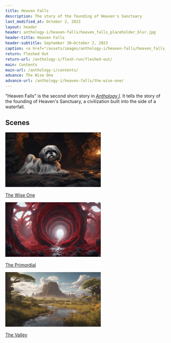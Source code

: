```yaml
---
title: Heaven Falls
description: The story of the founding of Heaven's Sanctuary
last_modified_at: October 2, 2023
layout: header
header: anthology-i/heaven-falls/heaven_falls_placeholder_blur.jpg
header-title: Heaven Falls
header-subtitle: September 30–October 2, 2023
caption: <a href="/assets/images/anthology-i/heaven-falls/heaven_falls_placeholder.jpg" target="_blank">A.I. placeholder artwork</a> generated using <a href="https://creator.nightcafe.studio/creation/J1SsnctcQcV9A6eme82l" target="_blank">NightCafe Stable Diffusion XL v1.0 ⧉</a> — <a href="https://creativecommons.org/publicdomain/zero/1.0/" target="_blank">CC0 1.0 ⧉</a>
return: Fleshed Out
return-url: /anthology-i/flesh-run/fleshed-out/
main: Contents
main-url: /anthology-i/contents/
advance: The Wise One
advance-url: /anthology-i/heaven-falls/the-wise-one/
---
```


"Heaven Falls" is the second short story in *[Anthology I](/anthology-i/)*. It tells the story of the founding of Heaven's Sanctuary, a civilization built into the side of a waterfall.

## Scenes
<div markdown=0>
    <a class="feature option cropped" href="/anthology-i/heaven-falls/the-wise-one/">
        <img src="/assets/images/anthology-i/heaven-falls/the_wise_one_placeholder_small.jpg" alt="The Wise One placeholder artwork">
        <div><p>The Wise One</p></div>
    </a>
    <a class="feature option cropped" href="/anthology-i/heaven-falls/the-primordial/">
        <img src="/assets/images/anthology-i/heaven-falls/the_primordial_placeholder_small.jpg" alt="The Primordial placeholder artwork">
        <div><p>The Primordial</p></div>
    </a>
    <a class="feature option cropped" href="/anthology-i/heaven-falls/the-valley/">
        <img src="/assets/images/anthology-i/heaven-falls/the_valley_placeholder_small.jpg" alt="The Valley placeholder artwork">
        <div><p>The Valley</p></div>
    </a>
</div>